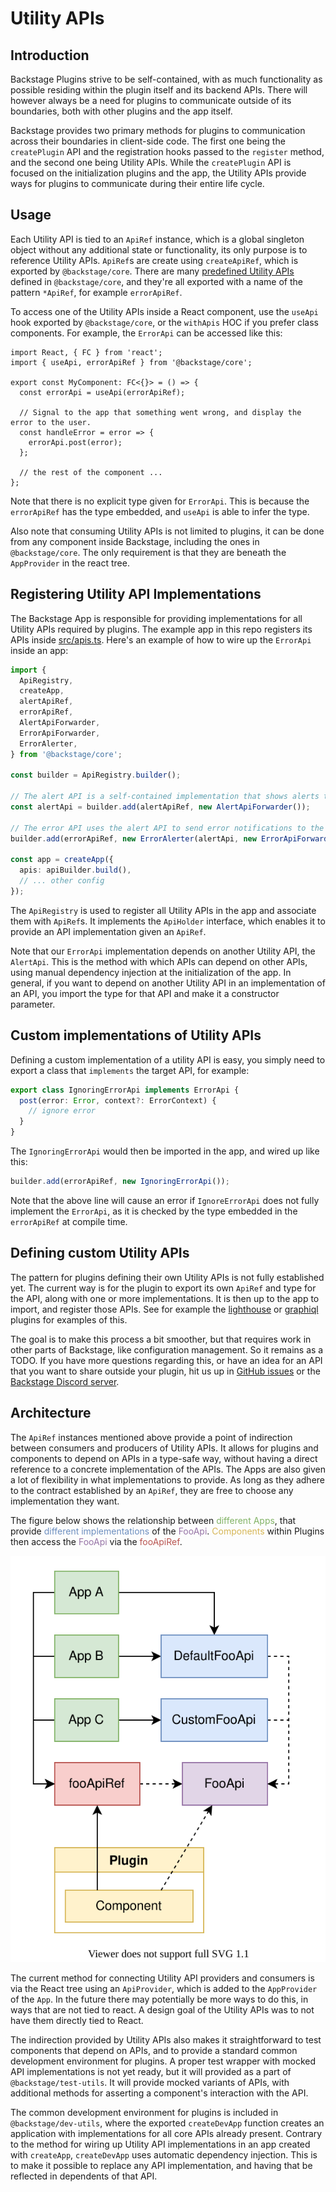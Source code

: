 # Utility APIs

## Introduction

Backstage Plugins strive to be self-contained, with as much functionality as
possible residing within the plugin itself and its backend APIs. There will
however always be a need for plugins to communicate outside of its boundaries,
both with other plugins and the app itself.

Backstage provides two primary methods for plugins to communication across their
boundaries in client-side code. The first one being the `createPlugin` API and
the registration hooks passed to the `register` method, and the second one being
Utility APIs. While the `createPlugin` API is focused on the initialization
plugins and the app, the Utility APIs provide ways for plugins to communicate
during their entire life cycle.

## Usage

Each Utility API is tied to an `ApiRef` instance, which is a global singleton
object without any additional state or functionality, its only purpose is to
reference Utility APIs. `ApiRef`s are create using `createApiRef`, which is
exported by `@backstage/core`. There are many
[predefined Utility APIs](../reference/utility-apis/README.md) defined in
`@backstage/core`, and they're all exported with a name of the pattern
`*ApiRef`, for example `errorApiRef`.

To access one of the Utility APIs inside a React component, use the `useApi`
hook exported by `@backstage/core`, or the `withApis` HOC if you prefer class
components. For example, the `ErrorApi` can be accessed like this:

```tsx
import React, { FC } from 'react';
import { useApi, errorApiRef } from '@backstage/core';

export const MyComponent: FC<{}> = () => {
  const errorApi = useApi(errorApiRef);

  // Signal to the app that something went wrong, and display the error to the user.
  const handleError = error => {
    errorApi.post(error);
  };

  // the rest of the component ...
};
```

Note that there is no explicit type given for `ErrorApi`. This is because the
`errorApiRef` has the type embedded, and `useApi` is able to infer the type.

Also note that consuming Utility APIs is not limited to plugins, it can be done
from any component inside Backstage, including the ones in `@backstage/core`.
The only requirement is that they are beneath the `AppProvider` in the react
tree.

## Registering Utility API Implementations

The Backstage App is responsible for providing implementations for all Utility
APIs required by plugins. The example app in this repo registers its APIs inside
[src/apis.ts](/packages/app/src/apis.ts). Here's an example of how to wire up
the `ErrorApi` inside an app:

```ts
import {
  ApiRegistry,
  createApp,
  alertApiRef,
  errorApiRef,
  AlertApiForwarder,
  ErrorApiForwarder,
  ErrorAlerter,
} from '@backstage/core';

const builder = ApiRegistry.builder();

// The alert API is a self-contained implementation that shows alerts to the user.
const alertApi = builder.add(alertApiRef, new AlertApiForwarder());

// The error API uses the alert API to send error notifications to the user.
builder.add(errorApiRef, new ErrorAlerter(alertApi, new ErrorApiForwarder()));

const app = createApp({
  apis: apiBuilder.build(),
  // ... other config
});
```

The `ApiRegistry` is used to register all Utility APIs in the app and associate
them with `ApiRef`s. It implements the `ApiHolder` interface, which enables it
to provide an API implementation given an `ApiRef`.

Note that our `ErrorApi` implementation depends on another Utility API, the
`AlertApi`. This is the method with which APIs can depend on other APIs, using
manual dependency injection at the initialization of the app. In general, if you
want to depend on another Utility API in an implementation of an API, you import
the type for that API and make it a constructor parameter.

## Custom implementations of Utility APIs

Defining a custom implementation of a utility API is easy, you simply need to
export a class that `implements` the target API, for example:

```ts
export class IgnoringErrorApi implements ErrorApi {
  post(error: Error, context?: ErrorContext) {
    // ignore error
  }
}
```

The `IgnoringErrorApi` would then be imported in the app, and wired up like
this:

```ts
builder.add(errorApiRef, new IgnoringErrorApi());
```

Note that the above line will cause an error if `IgnoreErrorApi` does not fully
implement the `ErrorApi`, as it is checked by the type embedded in the
`errorApiRef` at compile time.

## Defining custom Utility APIs

The pattern for plugins defining their own Utility APIs is not fully established
yet. The current way is for the plugin to export its own `ApiRef` and type for
the API, along with one or more implementations. It is then up to the app to
import, and register those APIs. See for example the
[lighthouse](/plugins/lighthouse/src/api.ts) or
[graphiql](/plugins/graphiql/src/lib/api/types.ts) plugins for examples of this.

The goal is to make this process a bit smoother, but that requires work in other
parts of Backstage, like configuration management. So it remains as a TODO. If
you have more questions regarding this, or have an idea for an API that you want
to share outside your plugin, hit us up in
[GitHub issues](https://github.com/spotify/backstage/issues/new/choose) or the
[Backstage Discord server](https://discord.gg/EBHEGzX).

## Architecture

The `ApiRef` instances mentioned above provide a point of indirection between
consumers and producers of Utility APIs. It allows for plugins and components to
depend on APIs in a type-safe way, without having a direct reference to a
concrete implementation of the APIs. The Apps are also given a lot of
flexibility in what implementations to provide. As long as they adhere to the
contract established by an `ApiRef`, they are free to choose any implementation
they want.

The figure below shows the relationship between
<span style="color: #82b366">different Apps</span>, that provide
<span style="color: #6c8ebf">different implementations</span> of the
<span style="color: #9673a6">FooApi</span>.
<span style="color: #d6b656">Components</span> within Plugins then access the
<span style="color: #9673a6">FooApi</span> via the
<span style="color: #b85450">fooApiRef</span>.

<div style="text-align:center">
<img src="utility-apis-fig1.svg" alt="Figure showing the relationship between utility APIs, the apps that provide them, and the plugins that consume them">
</div>

The current method for connecting Utility API providers and consumers is via the
React tree using an `ApiProvider`, which is added to the `AppProvider` of the
`App`. In the future there may potentially be more ways to do this, in ways that
are not tied to react. A design goal of the Utility APIs was to not have them
directly tied to React.

The indirection provided by Utility APIs also makes it straightforward to test
components that depend on APIs, and to provide a standard common development
environment for plugins. A proper test wrapper with mocked API implementations
is not yet ready, but it will provided as a part of `@backstage/test-utils`. It
will provide mocked variants of APIs, with additional methods for asserting a
component's interaction with the API.

The common development environment for plugins is included in
`@backstage/dev-utils`, where the exported `createDevApp` function creates an
application with implementations for all core APIs already present. Contrary to
the method for wiring up Utility API implementations in an app created with
`createApp`, `createDevApp` uses automatic dependency injection. This is to make
it possible to replace any API implementation, and having that be reflected in
dependents of that API.
